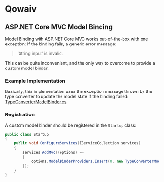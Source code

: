 ﻿# Qowaiv
## ASP.NET Core MVC Model Binding
Model Binding with ASP.NET Core MVC works out-of-the-box with one exception:
If the binding fails, a generic error message:
> 'String input' is invalid.

This can be quite inconvenient, and the only way to overcome to provide a
custom model binder.

### Example Implementation
Basically, this implementation uses the exception message thrown by the
type converter to update the model state if the binding failed:
[TypeConverterModelBinder.cs](TypeConverterModelBinder.cs)

### Registration
A custom model binder should be registered in the `Startup` class:
``` C#
public class Startup
{
    public void ConfigureServices(IServiceCollection services)
    {
        services.AddMvc((options) =>
        {
            options.ModelBinderProviders.Insert(0, new TypeConverterModelBinder());
        });
    }
}
```
